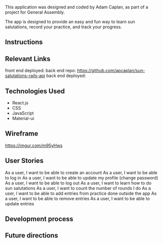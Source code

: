 This application was designed and coded by Adam Caplan, as part of a project for General Assembly.

The app is designed to provide an easy and fun way to learn sun salutations, record your practice, and track your progress.

## Instructions

## Relevant Links
front end deployed:
back end repo: https://github.com/apcaplan/sun-salutations-rails-api
back end deployed:

## Technologies Used
- React.js
- CSS
- JavaScript
- Material-ui

## Wireframe
https://imgur.com/m95yHws

## User Stories
As a user, I want to be able to create an account
As a user, I want to be able to log in
As a user, I want to be able to update my profile (change password)
As a user, I want to be able to log out
As a user, I want to learn how to do sun salutations
As a user, I want to count the number of rounds I do
As a user, I want to be able to add entries from practice done outside the app
As a user, I want to be able to remove entries
As a user, I want to be able to update entries

## Development process

## Future directions
